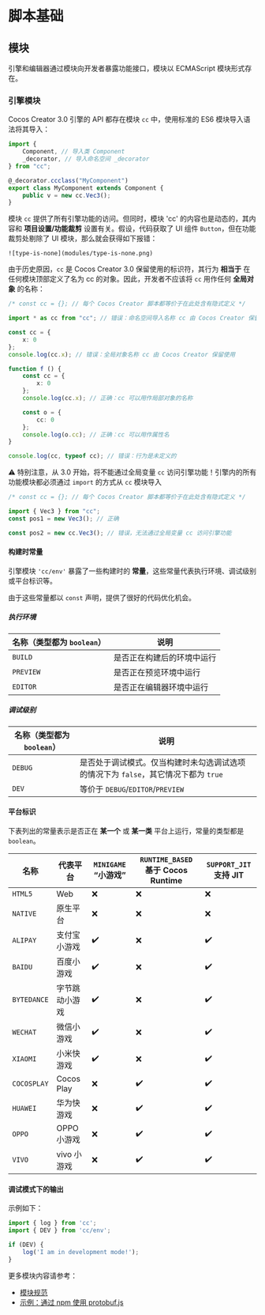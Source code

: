 # 脚本基础

## 模块

引擎和编辑器通过模块向开发者暴露功能接口，模块以 ECMAScript 模块形式存在。

### 引擎模块

Cocos Creator 3.0 引擎的 API 都存在模块 `cc` 中，使用标准的 ES6 模块导入语法将其导入：

```ts
import {
    Component, // 导入类 Component
    _decorator, // 导入命名空间 _decorator
} from "cc";

@_decorator.ccclass("MyComponent")
export class MyComponent extends Component {
    public v = new cc.Vec3();
}
```

模块 `cc` 提供了所有引擎功能的访问。但同时，模块 'cc' 的内容也是动态的，其内容和 **项目设置/功能裁剪** 设置有关。假设，代码获取了 UI 组件 `Button`，但在功能裁剪处剔除了 UI 模块，那么就会获得如下报错：

    ![type-is-none](modules/type-is-none.png)

由于历史原因，`cc` 是 Cocos Creator 3.0 保留使用的标识符，其行为 **相当于** 在任何模块顶部定义了名为 cc 的对象。因此，开发者不应该将 `cc` 用作任何 **全局对象** 的名称：

```ts
/* const cc = {}; // 每个 Cocos Creator 脚本都等价于在此处含有隐式定义 */

import * as cc from "cc"; // 错误：命名空间导入名称 cc 由 Cocos Creator 保留使用

const cc = {
    x: 0
};
console.log(cc.x); // 错误：全局对象名称 cc 由 Cocos Creator 保留使用

function f () {
    const cc = {
        x: 0
    };
    console.log(cc.x); // 正确：cc 可以用作局部对象的名称

    const o = {
        cc: 0
    };
    console.log(o.cc); // 正确：cc 可以用作属性名
}

console.log(cc, typeof cc); // 错误：行为是未定义的
```

⚠️ 特别注意，从 3.0 开始，将不能通过全局变量 `cc` 访问引擎功能！引擎内的所有功能模块都必须通过 `import` 的方式从 `cc` 模块导入

```ts
/* const cc = {}; // 每个 Cocos Creator 脚本都等价于在此处含有隐式定义 */

import { Vec3 } from "cc";
const pos1 = new Vec3(); // 正确

const pos2 = new cc.Vec3(); // 错误，无法通过全局变量 cc 访问引擎功能
```

#### 构建时常量

引擎模块 `'cc/env'` 暴露了一些构建时的 **常量**，这些常量代表执行环境、调试级别或平台标识等。

由于这些常量都以 `const` 声明，提供了很好的代码优化机会。

##### 执行环境

| 名称（类型都为 `boolean`） | 说明                       |
|--------------------------|--------------------------|
| `BUILD`                  | 是否正在构建后的环境中运行 |
| `PREVIEW`                | 是否正在预览环境中运行     |
| `EDITOR`                 | 是否正在编辑器环境中运行   |

##### 调试级别

| 名称（类型都为 `boolean`） | 说明                                                                              |
|--------------------------|---------------------------------------------------------------------------------|
| `DEBUG`                  | 是否处于调试模式。仅当构建时未勾选调试选项的情况下为 `false`，其它情况下都为 `true` |
| `DEV`                    | 等价于 `DEBUG`/`EDITOR`/`PREVIEW`                                                 |

#### 平台标识

下表列出的常量表示是否正在 **某一个** 或 **某一类** 平台上运行，常量的类型都是 `boolean`。
<!-- 下表请按字典序排序 -->

| 名称        | 代表平台       | `MINIGAME` “小游戏” | `RUNTIME_BASED` 基于 Cocos Runtime | `SUPPORT_JIT` 支持 JIT |
|-------------|----------------|---------------------|------------------------------------|------------------------|
| `HTML5`     | Web            | ❌                   | ❌                                  | ❌                      |
| `NATIVE`    | 原生平台       | ❌                   | ❌                                  | ❌                      |
| `ALIPAY`    | 支付宝小游戏   | ✔️                  | ❌                                  | ✔️                     |
| `BAIDU`     | 百度小游戏     | ✔️                  | ❌                                  | ✔️                     |
| `BYTEDANCE` | 字节跳动小游戏 | ✔️                  | ❌                                  | ✔️                     |
| `WECHAT`    | 微信小游戏     | ✔️                  | ❌                                  | ✔️                     |
| `XIAOMI`    | 小米快游戏     | ✔️                  | ❌                                  | ✔️                     |
| `COCOSPLAY` | Cocos Play     | ❌                   | ✔️                                 | ✔️                     |
| `HUAWEI`    | 华为快游戏     | ❌                   | ✔️                                 | ✔️                     |
| `OPPO`      | OPPO 小游戏    | ❌                   | ✔️                                 | ✔️                     |
| `VIVO`      | vivo 小游戏    | ❌                   | ✔️                                 | ✔️                     |

#### 调试模式下的输出

示例如下：

```ts
import { log } from 'cc';
import { DEV } from 'cc/env';

if (DEV) {
    log('I am in development mode!');
}
```

更多模块内容请参考：

- [模块规范](./spec.md)
- [示例：通过 npm 使用 protobuf.js](./example-protobufjs.md)

<!-- ### 编辑器模块

编辑器模块都在 `'cce:'` 协议下（“cce”代表“**C**ocos**C**reator**E**ditor”）。

所有编辑器模块仅在编辑器环境下有效。例如，预览和构建后的环境中是不能访问编辑器模块的，相反，场景编辑器中则可以访问到。 -->

<!--
| 模块名称      | 用于  |
|---------------|-------|
| `'cce:gizmo'` | Gizmo |
-->
